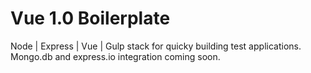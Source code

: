 # Vue 1.0 Boilerplate

Node | Express | Vue | Gulp stack for quicky building test applications.
Mongo.db and express.io integration coming soon.
